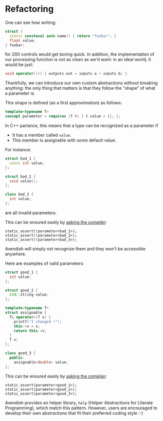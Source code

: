 # Refactoring

One can see how writing:

```cpp
struct { 
  static consteval auto name() { return "foobar"; } 
  float value; 
} foobar;
```

for 200 controls would get boring quick. In addition, the implementation of our processing function is not as clean as we'd want: in an ideal world, it would be just: 

```cpp
void operator()() { outputs.out = inputs.a + inputs.b; }
```

Thankfully, we can introduce our own custom abstractions without breaking anything: the only thing that matters is that they follow the "shape" of what a parameter is.

This shape is defined (as a first approximation) as follows:

```cpp
template<typename T>
concept parameter = requires (T t) { t.value = {}; };
```

In C++ parlance, this means that a type can be recognized as a parameter if

 - It has a member called `value`.
 - This member is assignable with some default value.

For instance: 

```cpp
struct bad_1 {
  const int value;
}; 

struct bad_2 {
  void value();
}; 

class bad_3 {
  int value;
}; 
```

are all invalid parameters.

This can be ensured easily by [asking the compiler](https://gcc.godbolt.org/z/c9Ko4ssM8): 
```
static_assert(!parameter<bad_1>);
static_assert(!parameter<bad_2>);
static_assert(!parameter<bad_3>);
```

Avendish will simply not recognize them and they won't be accessible anywhere.

Here are examples of valid parameters:
 
```cpp
struct good_1 {
  int value;
}; 

struct good_2 {
  std::string value;
}; 

template<typename T>
struct assignable {
  T& operator=(T x) { 
    printf("I changed !");
    this->v = x;
    return this->v;
  }
  T v;
};

class good_3 {
  public:
    assignable<double> value;
}; 
```

This can be ensured easily by [asking the compiler](https://gcc.godbolt.org/z/P7aET4q3z): 
```
static_assert(parameter<good_1>);
static_assert(parameter<good_2>);
static_assert(parameter<good_3>);
```

Avendish provides an helper library, `halp` (Helper Abstractions for Literate Programming), which match this pattern. However, users are encouraged to develop their own abstractions that fit their preferred coding style :-)
